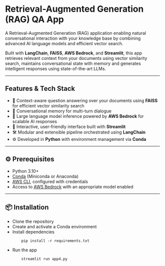 # Retrieval-Augmented Generation (RAG) QA App

A Retrieval-Augmented Generation (RAG) application enabling natural conversational interaction with your knowledge base by combining advanced AI language models and efficient vector search.

Built with **LangChain**, **FAISS**, **AWS Bedrock**, and **Streamlit**, this app retrieves relevant context from your documents using vector similarity search, maintains conversational state with memory and generates intelligent responses using state-of-the-art LLMs.

---

## Features & Tech Stack

- 🔎 Context-aware question answering over your documents using **FAISS** for efficient vector similarity search  
- 💾 Conversational memory for multi-turn dialogue 
- 🤖 Large language model inference powered by **AWS Bedrock** for scalable AI responses  
- 💬 Interactive, user-friendly interface built with **Streamlit**  
- 🛠️ Modular and extensible pipeline orchestrated using **LangChain**  
- ⚙️ Developed in **Python** with environment management via **Conda**

---

## ⚙️ Prerequisites

- Python 3.10+  
- [Conda](https://docs.conda.io/en/latest/miniconda.html) (Miniconda or Anaconda)  
- [AWS CLI](https://docs.aws.amazon.com/cli/latest/userguide/install-cliv2.html), configured with credentials  
- Access to [AWS Bedrock](https://aws.amazon.com/bedrock/) with an appropriate model enabled

---

## 📦 Installation

- Clone the repository
- Create and activate a Conda environment
- Install dependencies
    ``` 
        pip install -r requirements.txt
    ```
- Run the app
    ```
        streamlit run app4.py
    ```



